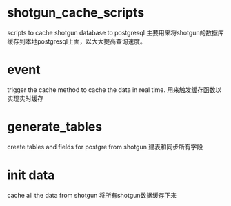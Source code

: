 # shotgun_cache_scripts
scripts to cache shotgun database to postgresql
主要用来将shotgun的数据库缓存到本地postgresql上面，以大大提高查询速度。

# event
trigger the cache method to cache the data in real time.
用来触发缓存函数以实现实时缓存

# generate_tables
create tables and fields for postgre from shotgun
建表和同步所有字段

# init data
cache all the data from shotgun
将所有shotgun数据缓存下来
